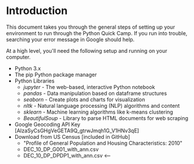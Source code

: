 # Introduction
This document takes you through the general steps of setting up your environment to run through the Python Quick Camp.  If you run into trouble, searching your error message in Google should help.

At a high level, you'll need the following setup and running on your computer.

* Python 3.x
* The pip Python package manager
* Python Libraries
  * *jupyter* - The web-based, interactive Python notebook
  * *pandas* - Data manipulation based on dataframe structures
  * *seaborn* - Create plots and charts for visualization
  * *nltk* - Natural language processing (NLP) algorithms and content
  * *sklearn* - Machine learning algorithms like k-means clustering
  * *BeautifulSoup* - Library to parse HTML documents for web scraping
* Google Geocoding API Key [AIzaSyCsGHgVeGETA9Q_gtrwJmqh1G_V1HNv3qE]
* Download from US Census [included in GitHub]
  * "Profile of General Population and Housing Characteristics: 2010"
  * DEC_10_DP_G001_with_ann.csv
  * DEC_10_DP_DPDP1_with_ann.csv <--
